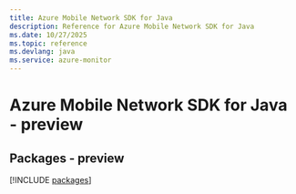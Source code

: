 ```yaml
---
title: Azure Mobile Network SDK for Java
description: Reference for Azure Mobile Network SDK for Java
ms.date: 10/27/2025
ms.topic: reference
ms.devlang: java
ms.service: azure-monitor
---
```

# Azure Mobile Network SDK for Java - preview
## Packages - preview
[!INCLUDE [packages](mobile-network-index.md)]